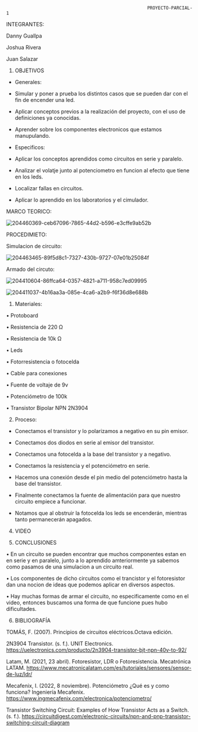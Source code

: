                                                          PROYECTO-PARCIAL-1
 
 INTEGRANTES:
 
 Danny Guallpa
 
 Joshua Rivera 
 
 Juan Salazar 


1. OBJETIVOS 

- Generales: 

 - Simular y poner a prueba los distintos casos que se pueden dar con el fin de encender una led.
 
 - Aplicar conceptos previos a la realización del proyecto, con el uso de definiciones ya conocidas.
 
 - Aprender sobre los componentes electronicos que estamos manupulando.

- Especificos: 

- Aplicar los conceptos aprendidos como circuitos en serie y paralelo.

- Analizar el volatje junto al potenciometro en funcion al efecto que tiene en los leds.

- Localizar fallas en circuitos.

- Aplicar lo aprendido en los laboratorios y el cimulador.

MARCO TEORICO:

![204460369-ceb67096-7865-44d2-b596-e3cffe9ab52b](https://user-images.githubusercontent.com/117873786/204559947-93e2738d-71cd-42d5-a9ad-dfcc64223787.png)


PROCEDIMIETO:

Simulacion de circuito:

![204463465-89f5d8c1-7327-430b-9727-07e01b25084f](https://user-images.githubusercontent.com/117873786/204558903-9acde561-577c-4ed4-8fa7-d672b4410a32.png)


Armado del circuto:

![204410604-86ffca64-0357-4821-a711-958c7ed09995](https://user-images.githubusercontent.com/117873786/204559223-53f2b50e-1197-4ef6-8a34-7b443f265293.png)

![204411037-4b16aa3a-085e-4ca6-a2b9-f6f36d8e688b](https://user-images.githubusercontent.com/117873786/204559413-351948ea-2b72-4d66-9e92-721d87469657.png)


1. Materiales: 

• Protoboard

• Resistencia de 220 Ω

• Resistencia de 10k Ω

• Leds

• Fotorresistencia o fotocelda

• Cable para conexiones

• Fuente de voltaje de 9v

• Potenciómetro de 100k

• Transistor Bipolar NPN 2N3904

2. Proceso:

- Conectamos el transistor y lo polarizamos a negativo en su pin emisor.

- Conectamos dos diodos en serie al emisor del transistor.

- Conectamos una fotocelda a la base del transistor y a negativo.

- Conectamos la resistencia y el potenciómetro en serie.

- Hacemos una conexión desde el pin medio del potenciómetro hasta la base del transistor.

- Finalmente conectamos la fuente de alimentación para que nuestro circuito empiece a funcionar.

- Notamos que al obstruir la fotocelda los leds se encenderán, mientras tanto permanecerán apagados.


4. VIDEO




5. CONCLUSIONES


• En un circuito se pueden encontrar que muchos componentes estan en en serie y en paralelo, junto a lo aprendido amteriormente ya sabemos como pasamos de una simulacion a un circuito real.

• Los componentes de dicho circuitos como el trancistor y el fotoresistor dan una nocion de ideas que podemos aplicar en diversos aspectos.

• Hay muchas formas de armar el circuito, no especificamente como en el video, entonces buscamos una forma de que funcione pues hubo dificultades.


6. BIBLIOGRAFÍA


 TOMÁS, F. (2007). Principios de circuitos eléctricos.Octava edición.

2N3904 Transistor. (s. f.). UNIT Electronics. https://uelectronics.com/producto/2n3904-transistor-bjt-npn-40v-to-92/

Latam, M. (2021, 23 abril). Fotoresistor, LDR o Fotoresistencia. Mecatrónica LATAM. https://www.mecatronicalatam.com/es/tutoriales/sensores/sensor-de-luz/ldr/

Mecafenix, I. (2022, 8 noviembre). Potenciómetro ¿Qué es y como funciona? Ingeniería Mecafenix. https://www.ingmecafenix.com/electronica/potenciometro/

Transistor Switching Circuit: Examples of How Transistor Acts as a Switch. (s. f.). https://circuitdigest.com/electronic-circuits/npn-and-pnp-transistor-switching-circuit-diagram






